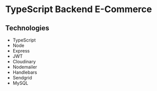 # TypeScript Backend E-Commerce

## Technologies

-   TypeScript
-   Node
-   Express
-   JWT
-   Cloudinary
-   Nodemailer
-   Handlebars
-   Sendgrid
-   MySQL
